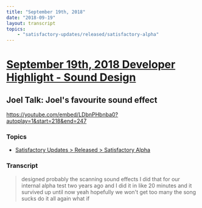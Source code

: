 ```yaml
---
title: "September 19th, 2018"
date: "2018-09-19"
layout: transcript
topics: 
    - "satisfactory-updates/released/satisfactory-alpha"
---
```

# [September 19th, 2018 Developer Highlight - Sound Design](../2018-09-19.md)
## Joel Talk: Joel's favourite sound effect
https://youtube.com/embed/LDbnPHbnba0?autoplay=1&start=218&end=247
### Topics
* [Satisfactory Updates > Released > Satisfactory Alpha](../topics/satisfactory-updates/released/satisfactory-alpha.md)

### Transcript

> designed probably the scanning sound
> effects I did that for our internal
> alpha test two years ago and I did it in
> like 20 minutes and it survived up until
> now
> yeah hopefully we won't get too many
> the song sucks do it all again what if
